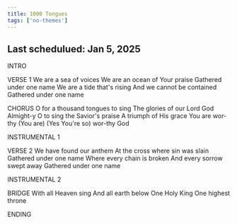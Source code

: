 ```yaml
---
title: 1000 Tongues
tags: ['no-themes']
---
```


## Last schedulued: Jan 5, 2025          

INTRO

VERSE 1
We are a sea of voices
We are an ocean of Your praise
Gathered under one name
We are a tide that's rising
And we cannot be contained
Gathered under one name

CHORUS
O for a thousand tongues to sing
The glories of our Lord God Almight-y
O to sing the Savior's praise
A triumph of His grace You are wor-thy
(You are) (Yes You're so) wor-thy God

INSTRUMENTAL 1


VERSE 2
We have found our anthem
At the cross where sin was slain
Gathered under one name
Where every chain is broken
And every sorrow swept away
Gathered under one name

INSTRUMENTAL 2

BRIDGE
With all Heaven sing
And all earth below
One Holy King
One highest throne

ENDING
